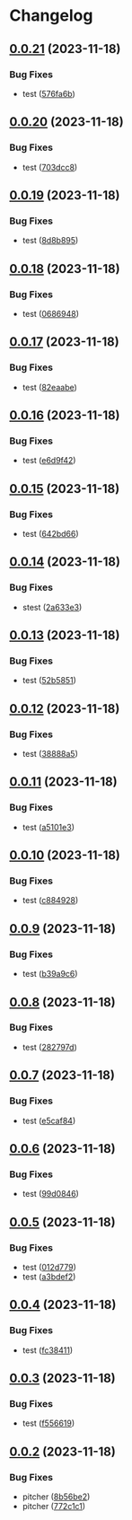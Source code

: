 # Changelog

## [0.0.21](https://github.com/mojojoji/release-please-test/compare/pitcher-v0.0.20...pitcher-v0.0.21) (2023-11-18)


### Bug Fixes

* test ([576fa6b](https://github.com/mojojoji/release-please-test/commit/576fa6b7f6335feaf8b48fe2331218d866a6fd97))

## [0.0.20](https://github.com/mojojoji/release-please-test/compare/pitcher-v0.0.19...pitcher-v0.0.20) (2023-11-18)


### Bug Fixes

* test ([703dcc8](https://github.com/mojojoji/release-please-test/commit/703dcc8a247ba6f240ca65f94895d57f2d4b1a8b))

## [0.0.19](https://github.com/mojojoji/release-please-test/compare/pitcher-v0.0.18...pitcher-v0.0.19) (2023-11-18)


### Bug Fixes

* test ([8d8b895](https://github.com/mojojoji/release-please-test/commit/8d8b895b9154aa52e3b8e41643a9b6faa251df3f))

## [0.0.18](https://github.com/mojojoji/release-please-test/compare/pitcher-v0.0.17...pitcher-v0.0.18) (2023-11-18)


### Bug Fixes

* test ([0686948](https://github.com/mojojoji/release-please-test/commit/0686948f67e1acb65d242437b78c92a61267f71b))

## [0.0.17](https://github.com/mojojoji/release-please-test/compare/pitcher-v0.0.16...pitcher-v0.0.17) (2023-11-18)


### Bug Fixes

* test ([82eaabe](https://github.com/mojojoji/release-please-test/commit/82eaabe3afc6cb76402a6468810a0b52448f8df9))

## [0.0.16](https://github.com/mojojoji/release-please-test/compare/pitcher-v0.0.15...pitcher-v0.0.16) (2023-11-18)


### Bug Fixes

* test ([e6d9f42](https://github.com/mojojoji/release-please-test/commit/e6d9f425e1fc49903c98f670931525851698e459))

## [0.0.15](https://github.com/mojojoji/release-please-test/compare/pitcher-v0.0.14...pitcher-v0.0.15) (2023-11-18)


### Bug Fixes

* test ([642bd66](https://github.com/mojojoji/release-please-test/commit/642bd66a0908e4c6405a07601f85c45c3adca3e0))

## [0.0.14](https://github.com/mojojoji/release-please-test/compare/pitcher-v0.0.13...pitcher-v0.0.14) (2023-11-18)


### Bug Fixes

* stest ([2a633e3](https://github.com/mojojoji/release-please-test/commit/2a633e3589567c0f2acd066cf490157e4e6095e8))

## [0.0.13](https://github.com/mojojoji/release-please-test/compare/pitcher-v0.0.12...pitcher-v0.0.13) (2023-11-18)


### Bug Fixes

* test ([52b5851](https://github.com/mojojoji/release-please-test/commit/52b58511b3ed7dff43953d9e9599762f61c118c2))

## [0.0.12](https://github.com/mojojoji/release-please-test/compare/pitcher-v0.0.11...pitcher-v0.0.12) (2023-11-18)


### Bug Fixes

* test ([38888a5](https://github.com/mojojoji/release-please-test/commit/38888a548e6204dacc0815b7e9c5a35ef1d0e4e6))

## [0.0.11](https://github.com/mojojoji/release-please-test/compare/pitcher-v0.0.10...pitcher-v0.0.11) (2023-11-18)


### Bug Fixes

* test ([a5101e3](https://github.com/mojojoji/release-please-test/commit/a5101e3e9f83305694df6b7441915eb88a957798))

## [0.0.10](https://github.com/mojojoji/release-please-test/compare/pitcher-v0.0.9...pitcher-v0.0.10) (2023-11-18)


### Bug Fixes

* test ([c884928](https://github.com/mojojoji/release-please-test/commit/c8849280e7b08f9077d374ca494a51d9add535cb))

## [0.0.9](https://github.com/mojojoji/release-please-test/compare/pitcher-v0.0.8...pitcher-v0.0.9) (2023-11-18)


### Bug Fixes

* test ([b39a9c6](https://github.com/mojojoji/release-please-test/commit/b39a9c65a50320c9b0a9bc13c41d0a008d1cd8b1))

## [0.0.8](https://github.com/mojojoji/release-please-test/compare/pitcher-v0.0.7...pitcher-v0.0.8) (2023-11-18)


### Bug Fixes

* test ([282797d](https://github.com/mojojoji/release-please-test/commit/282797dd5d77a97405e56b033df9fe6e9a270a0e))

## [0.0.7](https://github.com/mojojoji/release-please-test/compare/pitcher-v0.0.6...pitcher-v0.0.7) (2023-11-18)


### Bug Fixes

* test ([e5caf84](https://github.com/mojojoji/release-please-test/commit/e5caf84eb34dec382e2b39e96d945d7fba756687))

## [0.0.6](https://github.com/mojojoji/release-please-test/compare/pitcher-v0.0.5...pitcher-v0.0.6) (2023-11-18)


### Bug Fixes

* test ([99d0846](https://github.com/mojojoji/release-please-test/commit/99d0846fcfe772a6b5aaf092419db9f4429bdcf3))

## [0.0.5](https://github.com/mojojoji/release-please-test/compare/pitcher-v0.0.4...pitcher-v0.0.5) (2023-11-18)


### Bug Fixes

* test ([012d779](https://github.com/mojojoji/release-please-test/commit/012d779e8442e9ba4f21d7d79ad87c0e295c5a36))
* test ([a3bdef2](https://github.com/mojojoji/release-please-test/commit/a3bdef2ce59dc42e74080936a3d8833c438d824e))

## [0.0.4](https://github.com/mojojoji/release-please-test/compare/pitcher-v0.0.3...pitcher-v0.0.4) (2023-11-18)


### Bug Fixes

* test ([fc38411](https://github.com/mojojoji/release-please-test/commit/fc38411b98e9d2ba83c2b6ed3a69e05cc08ee5be))

## [0.0.3](https://github.com/mojojoji/release-please-test/compare/pitcher-v0.0.2...pitcher-v0.0.3) (2023-11-18)


### Bug Fixes

* test ([f556619](https://github.com/mojojoji/release-please-test/commit/f556619f2708d069d0284c4e2a6fdd9077587642))

## [0.0.2](https://github.com/mojojoji/release-please-test/compare/pitcher-v0.0.1...pitcher-v0.0.2) (2023-11-18)


### Bug Fixes

* pitcher ([8b56be2](https://github.com/mojojoji/release-please-test/commit/8b56be23d5105c34af40a60c3c3116902e232151))
* pitcher ([772c1c1](https://github.com/mojojoji/release-please-test/commit/772c1c15f4a74dab4ff5294a26b0daa2d66ffb73))

